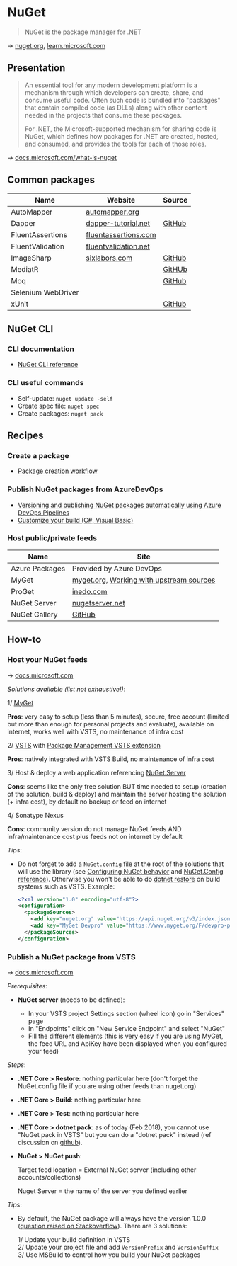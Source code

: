# NuGet

> NuGet is the package manager for .NET

→ [nuget.org](https://www.nuget.org/), [learn.microsoft.com](https://learn.microsoft.com/en-us/nuget/)

## Presentation

> An essential tool for any modern development platform is a mechanism through which developers can create, share, and consume useful code. Often such code is bundled into "packages" that contain compiled code (as DLLs) along with other content needed in the projects that consume these packages.
>
> For .NET, the Microsoft-supported mechanism for sharing code is NuGet, which defines how packages for .NET are created, hosted, and consumed, and provides the tools for each of those roles.

→ [docs.microsoft.com/what-is-nuget](https://docs.microsoft.com/en-us/nuget/what-is-nuget)

## Common packages

Name | Website | Source
---- | ------- | ------
AutoMapper | [automapper.org](https://automapper.org/) |
Dapper | [dapper-tutorial.net](https://dapper-tutorial.net/dapper) | [GitHub](https://github.com/StackExchange/Dapper)
FluentAssertions | [fluentassertions.com](http://www.fluentassertions.com/) |
FluentValidation | [fluentvalidation.net](https://fluentvalidation.net/) |
ImageSharp | [sixlabors.com](https://docs.sixlabors.com/articles/ImageSharp/GettingStarted.html) | [GitHub](https://github.com/SixLabors/ImageSharp)
MediatR | | [GitHUb](https://github.com/jbogard/MediatR)
Moq | | [GitHub](https://github.com/Moq/moq4)
Selenium WebDriver | |
xUnit | | [GitHub](https://github.com/xunit/xunit)

## NuGet CLI

### CLI documentation

- [NuGet CLI reference](https://docs.microsoft.com/en-us/nuget/reference/nuget-exe-cli-reference)

### CLI useful commands

- Self-update: `nuget update -self`
- Create spec file: `nuget spec`
- Create packages: `nuget pack`

## Recipes

### Create a package

- [Package creation workflow](https://docs.microsoft.com/en-us/nuget/create-packages/overview-and-workflow)

### Publish NuGet packages from AzureDevOps

- [Versioning and publishing NuGet packages automatically using Azure DevOps Pipelines](https://whereslou.com/2018/09/versioning-and-publishing-nuget-packages-automatically-using-azure-devops-pipelines/)
- [Customize your build (C#, Visual Basic)](https://docs.microsoft.com/en-us/visualstudio/msbuild/customize-your-build?view=vs-2017)

### Host public/private feeds

Name | Site
---- | ----
Azure Packages | Provided by Azure DevOps
MyGet | [myget.org](https://www.myget.org), [Working with upstream sources](https://docs.myget.org/docs/reference/upstream-sources)
ProGet | [inedo.com](https://inedo.com/proget)
NuGet Server | [nugetserver.net](http://nugetserver.net/)
NuGet Gallery | [GitHub](https://github.com/NuGet/NuGetGallery)

## How-to

### Host your NuGet feeds

→ [docs.microsoft.com](https://docs.microsoft.com/en-us/nuget/hosting-packages/overview)

_Solutions available (list not exhaustive!)_:

  1/ [MyGet](https://www.myget.org/)

  **Pros**: very easy to setup (less than 5 minutes), secure, free account (limited but more than enough for personal projects and evaluate), available on internet, works well with VSTS, no maintenance of infra cost

  2/ [VSTS](https://docs.microsoft.com/en-us/vsts/package/get-started-nuget) with [Package Management VSTS extension](https://marketplace.visualstudio.com/items?itemName=ms.feed)

  **Pros**: natively integrated with VSTS Build, no maintenance of infra cost

  3/ Host & deploy a web application referencing [NuGet.Server](https://www.nuget.org/packages/NuGet.Server/)

  **Cons**: seems like the only free solution BUT time needed to setup (creation of the solution, build & deploy) and maintain the server hosting the solution (+ infra cost), by default no backup or feed on internet

  4/ Sonatype Nexus

  **Cons**: community version do not manage NuGet feeds AND infra/maintenance cost plus feeds not on internet by default

_Tips_:

- Do not forget to add a `NuGet.config` file at the root of the solutions that will use the library (see [Configuring NuGet behavior](https://docs.microsoft.com/en-us/nuget/consume-packages/configuring-nuget-behavior) and [NuGet.Config reference](https://docs.microsoft.com/en-us/nuget/reference/nuget-config-file)). Otherwise you won't be able to do [dotnet restore](https://docs.microsoft.com/fr-fr/dotnet/core/tools/dotnet-restore?tabs=netcore2x) on build systems such as VSTS. Example:

  ```xml
  <?xml version="1.0" encoding="utf-8"?>
  <configuration>
    <packageSources>
      <add key="nuget.org" value="https://api.nuget.org/v3/index.json" />
      <add key="MyGet Devpro" value="https://www.myget.org/F/devpro-public/api/v3/index.json" />
    </packageSources>
  </configuration>
  ```

### Publish a NuGet package from VSTS

→ [docs.microsoft.com](https://docs.microsoft.com/en-us/vsts/build-release/packages/nuget-pack-publish)

_Prerequisites_:

- **NuGet server** (needs to be defined):

  - In your VSTS project Settings section (wheel icon) go in "Services" page
  - In "Endpoints" click on "New Service Endpoint" and select "NuGet"
  - Fill the different elements (this is very easy if you are using MyGet, the feed URL and ApiKey have been displayed when you configured your feed)

_Steps_:

- **.NET Core > Restore**: nothing particular here (don't forget the NuGet.config file if you are using other feeds than nuget.org)

- **.NET Core > Build**: nothing particular here

- **.NET Core > Test**: nothing particular here

- **.NET Core > dotnet pack**: as of today (Feb 2018), you cannot use "NuGet pack in VSTS" but you can do a "dotnet pack" instead (ref discussion on [github](https://github.com/NuGet/Home/issues/4808)).

- **NuGet > NuGet push**:

  Target feed location = External NuGet server (including other accounts/collections)

  Nuget Server = the name of the server you defined earlier

_Tips_:

- By default, the NuGet package will always have the version 1.0.0 ([question raised on Stackoverflow](https://stackoverflow.com/questions/42797993/package-version-is-always-1-0-0-with-dotnet-pack)). There are 3 solutions:

  1/ Update your build definition in VSTS  
  2/ Update your project file and add `VersionPrefix` and `VersionSuffix`  
  3/ Use MSBuild to control how you build your NuGet packages
